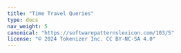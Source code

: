 ```yaml
---
title: "Time Travel Queries"
type: docs
nav_weight: 5
canonical: "https://softwarepatternslexicon.com/103/5"
license: "© 2024 Tokenizer Inc. CC BY-NC-SA 4.0"
---
```


